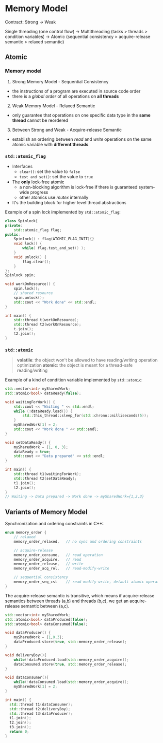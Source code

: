 # Memory Model

Contract: Strong -> Weak

Single threading (one control flow) -> Multithreading (tasks > threads > condition variables) -> Atomic (sequential consistency > acquire-release semantic > relaxed semantic)

## Atomic

### Memory model

1. Strong Memory Model - Sequential Consistency
+ the instructions of a program are executed in source code order
+ there is a *global order* of all operations on **all threads**

2. Weak Memory Model - Relaxed Semantic
+ only guarantee that operations on one specific data type in the **same thread** cannot be reordered

3. Between Strong and Weak - Acquire-release Semantic
+ establish an ordering between *read* and *write* operations on the same atomic variable with **different threads**

### `std::atomic_flag`

+ Interfaces
    - `clear()`: set the value to `false`
    - `test_and_set()`: set the value to `true`
+ The **only** lock-free atomic
    - a non-blocking algorithm is lock-free if there is guaranteed system-wide progress
    - other atomics use *mutex* internally
+ It's the building block for higher level thread abstractions

Example of a spin lock implemented by `std::atomic_flag`:

```c++
class Spinlock{
private:
    std::atomic_flag flag;
public:
    Spinlock() : flag(ATOMIC_FLAG_INIT){}
    void lock() {
        while( flag.test_and_set() );
    }
    void unlock() {
        flag.clear();
    }
};
Spinlock spin;

void workOnResource() {
    spin.lock();
    // shared resource
    spin.unlock();
    std::cout << "Work done" << std::endl;
}

int main() {
    std::thread t(workOnResource);
    std::thread t2(workOnResource);
    t.join();
    t2.join();
}

```

### `std::atomic`

> **volatile**: the object won't be allowed to have reading/writing operation optimization
> **atomic**: the object is meant for a thread-safe reading/writing

Example of a kind of condition variable implemented by `std::atomic`:

```c++
std::vector<int> mySharedWork;
std::atomic<bool> dataReady(false);

void waitingForWork() {
    std::cout << "Waiting " << std::endl;
    while (!dataReady.load()) {
        std::this_thread::sleep_for(std::chrono::milliseconds(5));
    }
    mySharedWork[1] = 2;
    std::cout << "Work done " << std::endl;
}

void setDataReady() {
    mySharedWork = {1, 0, 3};
    dataReady = true;
    std::cout << "Data prepared" << std::endl;
}

int main() {
    std::thread t1(waitingForWork);
    std::thread t2(setDataReady);
    t1.join();
    t2.join();
}
// Waiting -> Data prepared -> Work done -> mySharedWork={1,2,3}
```

## Variants of Memory Model

Synchronization and ordering constraints in C++:

```c++
enum memory_order {
    // relaxed
    memory_order_relaxed,   // no sync and ordering constraints

    // acquire-release
    memory_order_consume,   // read operation
    memory_order_acquire,   // read
    memory_order_release,   // write
    memory_order_acq_rel,   // read-modify-write

    // sequential consistency
    memory_order_seq_cst    // read-modify-write, default atomic operation
}
```

The acquire-release semantic is transitive, which means if acquire-release semantics between threads (a,b) and threads (b,c), we get an acquire-release semantic between (a,c).

```c++
std::vector<int> mySharedWork;
std::atomic<bool> dataProduced(false);
std::atomic<bool> dataConsumed(false);

void dataProducer() {
    mySharedWork = {1,0,3};
    dataProduced.store(true, std::memory_order_release);
}

void deliveryBoy(){
    while(!dataProduced.load(std::memory_order_acquire));
    dataConsumed.store(true, std::memory_order_release);
}

void dataConsumer(){
    while(!dataConsumed.load(std::memory_order_acquire));
    mySharedWork[1] = 2;
}

int main() {
  std::thread t1(dataConsumer);
  std::thread t2(deliveryBoy);
  std::thread t3(dataProducer);
  t1.join();
  t2.join();
  t3.join();
  return 0;
}
